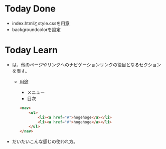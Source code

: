 # Today Done
- index.htmlとstyle.cssを用意
- backgroundcolorを設定

# Today Learn
- <nav>は、他のページやリンクへのナビゲーションリンクの役目となるセクションを表す。

  - 用途
    - メニュー
    - 目次

    ```html
    <nav>
        <ul>
            <li><a href="#">hogehoge</a></li>
            <li><a href="#">hogehoge</a></li>
        </ul>
    </nav>
    ```
- だいたいこんな感じの使われ方。